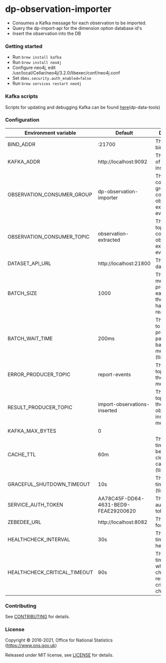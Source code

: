 dp-observation-importer
================

* Consumes a Kafka message for each observation to be imported.
* Query the dp-import-api for the dimension option database id's
* Insert the observation into the DB

### Getting started

* Run ```brew install kafka```
* Run ```brew install neo4j```
* Configure neo4j, edit /usr/local/Cellar/neo4j/3.2.0/libexec/conf/neo4j.conf
* Set ```dbms.security.auth_enabled=false```
* Run ```brew services restart neo4j```

### Kafka scripts

Scripts for updating and debugging Kafka can be found [here](https://github.com/ONSdigital/dp-data-tools)(dp-data-tools)

### Configuration

| Environment variable         | Default                              | Description
| -----------------------------|------------------------------------- |-----------------------------------------------------
| BIND_ADDR                    | :21700                               | The port to bind to
| KAFKA_ADDR                   | http://localhost:9092                | The address of the Kafka instance
| OBSERVATION_CONSUMER_GROUP   | dp-observation-importer              | The Kafka consumer group to consume observation extracted events from
| OBSERVATION_CONSUMER_TOPIC   | observation-extracted                | The Kafka topic to consume observation extracted events from
| DATASET_API_URL              | http://localhost:21800               | The URL of the dataset API
| BATCH_SIZE                   | 1000                                 | The number of messages to process in each batch if the time out has not been reached
| BATCH_WAIT_TIME              | 200ms                                | The duration to wait before processing a partially full batch of messages (time.Duration)
| ERROR_PRODUCER_TOPIC         | report-events                        | The Kafka topic to send the error messages to
| RESULT_PRODUCER_TOPIC        | import-observations-inserted         | The Kafka topic to send the observations inserted messages to
| KAFKA_MAX_BYTES              | 0                                    |
| CACHE_TTL                    | 60m                                  | The amount of time to wait before clearing the cache (time.Duration)
| GRACEFUL_SHUTDOWN_TIMEOUT    | 10s                                  | The shutdown timeout (time.Duration)
| SERVICE_AUTH_TOKEN           | AA78C45F-DD64-4631-BED9-FEAE29200620 | The service authorization token
| ZEBEDEE_URL                  | http://localhost:8082                | The host name for Zebedee
| HEALTHCHECK_INTERVAL         | 30s                                  | The period of time between health checks
| HEALTHCHECK_CRITICAL_TIMEOUT | 90s                                  | The period of time after which failing checks will result in critical global check status

### Contributing

See [CONTRIBUTING](CONTRIBUTING.md) for details.

### License

Copyright © 2016-2021, Office for National Statistics (https://www.ons.gov.uk)

Released under MIT license, see [LICENSE](LICENSE.md) for details.
